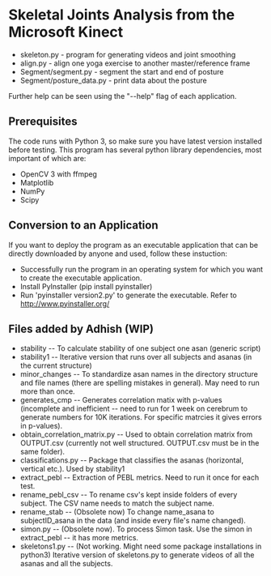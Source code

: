 # Skeletal Joints Analysis from the Microsoft Kinect

* skeleton.py - program for generating videos and joint smoothing
* align.py - align one yoga exercise to another master/reference frame
* Segment/segment.py - segment the start and end of posture
* Segment/posture_data.py - print data about the posture

Further help can be seen using the "--help" flag of each application. 

## Prerequisites

The code runs with Python 3, so make sure you have latest version installed before testing. This program has several python library dependencies, most important of which are:

* OpenCV 3 with ffmpeg
* Matplotlib 
* NumPy
* Scipy

## Conversion to an Application

If you want to deploy the program as an executable application that can be directly downloaded by anyone and used, follow these instuction:

* Successfully run the program in an operating system for which you want to create the executable application.
* Install PyInstaller (pip install pyinstaller)
* Run 'pyinstaller version2.py' to generate the executable. Refer to http://www.pyinstaller.org/


## Files added by Adhish (WIP)

* stability -- To calculate stability of one subject one asan (generic script)
* stability1 -- Iterative version that runs over all subjects and asanas (in the current structure)
* minor_changes -- To standardize asan names in the directory structure and file names (there are spelling mistakes in general). May need to run more than once.
* generates_cmp -- Generates correlation matix with p-values (incomplete and inefficient -- need to run for 1 week on cerebrum to generate numbers for 10K iterations. For specific matrcies it gives errors in p-values).
* obtain_correlation_matrix.py -- Used to obtain correlation matrix from OUTPUT.csv (currently not well structured. OUTPUT.csv must be in the same folder).
* classifications.py -- Package that classifies the asanas (horizontal, vertical etc.). Used by stability1
* extract_pebl -- Extraction of PEBL metrics. Need to run it once for each test.
* rename_pebl_csv -- To rename csv's kept inside folders of every subject. The CSV name needs to match the subject name.
* rename_stab -- (Obsolete now) To change name_asana to subjectID_asana in the data (and inside every file's name changed).
* simon.py -- (Obsolete now). To process Simon task. Use the simon in extract_pebl -- it has more metrics.
* skeletons1.py -- (Not working. Might need some package installations in python3) Iterative version of skeletons.py to generate videos of all the asanas and all the subjects.




